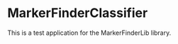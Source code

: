 MarkerFinderClassifier
======================

This is a test application for the MarkerFinderLib library.
